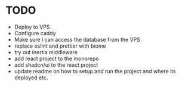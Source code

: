 # TODO

- Deploy to VPS
- Configure caddy
- Make sure I can access the database from the VPS
- replace eslint and prettier with biome
- try out inertia middleware
- add react project to the monorepo
- add shadcn/ui to the react project
- update readme on how to setup and run the project and where its deployed etc.
